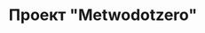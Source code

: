 ---
title: "Проект \"Metwodotzero\""
excerpt: "zzz"
sitemap: true
layout: single
author_profile: true
permalink: /metwodotzero.html
---